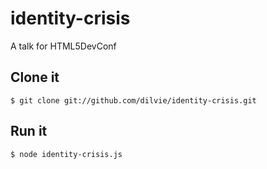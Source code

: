 identity-crisis
===============

A talk for HTML5DevConf

## Clone it

    $ git clone git://github.com/dilvie/identity-crisis.git

## Run it

    $ node identity-crisis.js
